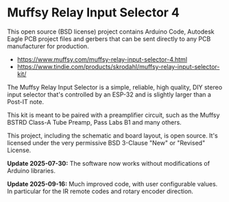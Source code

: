# Muffsy Relay Input Selector 4

This open source (BSD license) project contains Arduino Code, Autodesk Eagle PCB project files and gerbers that can be sent directly to any PCB manufacturer for production.

- https://www.muffsy.com/muffsy-relay-input-selector-4.html
- https://www.tindie.com/products/skrodahl/muffsy-relay-input-selector-kit/

The Muffsy Relay Input Selector is a simple, reliable, high quality, DIY stereo input selector that's controlled by an ESP-32 and is slightly larger than a Post-IT note.

This kit is meant to be paired with a preamplifier circuit, such as the Muffsy BSTRD Class-A Tube Preamp, Pass Labs B1 and many others.

This project, including the schematic and board layout, is open source. It's licensed under the very permissive BSD 3-Clause "New" or "Revised" License.

**Update 2025-07-30:**
The software now works without modifications of Arduino libraries.

**Update 2025-09-16:**
Much improved code, with user configurable values. In particular for the IR remote codes and rotary encoder direction.
